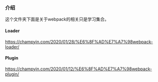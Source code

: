 ### 介绍
这个文件夹下面是关于webpack的相关只是学习集合。


#### Loader
https://champyin.com/2020/01/28/%E6%8F%AD%E7%A7%98webpack-loader/

#### Plugin
https://champyin.com/2020/01/12/%E6%8F%AD%E7%A7%98webpack-plugin/